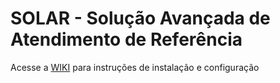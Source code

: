 # SOLAR - Solução Avançada de Atendimento de Referência

Acesse a [WIKI](https://gitlab.defensoria.to.def.br/defensoria/sisat/-/wikis/home) para instruções de instalação e configuração
